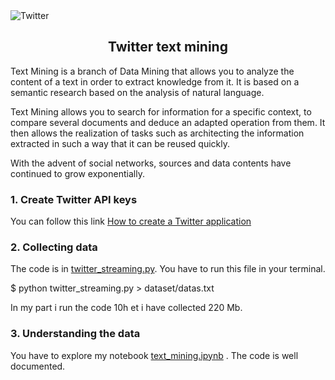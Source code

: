 <img src="http://geeko.lesoir.be/wp-content/uploads/sites/58/2017/04/08446114-photo-twitter-logo.jpg" title="Twitter"/>
<h2 align="center">Twitter text mining</h2>
Text Mining is a branch of Data Mining that allows you to analyze the content of a text in order to extract knowledge from it. It is based on a semantic research based on the analysis of natural language.

Text Mining allows you to search for information for a specific context, to compare several documents and deduce an adapted operation from them. It then allows the realization of tasks such as architecting the information extracted in such a way that it can be reused
quickly.

With the advent of social networks, sources and data contents have continued to grow exponentially. 

<h3>1. Create Twitter API keys </h3>

You can follow this link <a href="http://docs.inboundnow.com/guide/create-twitter-application/" >How to create a Twitter application</a>


<h3>2. Collecting data </h3>

The code is in <a href="https://github.com/Khoumzy/twitter/blob/master/twitter_streaming.py">twitter_streaming.py</a>.
You have to run this file in your terminal.

$ python twitter_streaming.py > dataset/datas.txt

In my part i run the code 10h et i have collected 220 Mb.

<h3>3. Understanding the data</h3>

You have to explore my notebook <a href="https://github.com/Khoumzy/twitter/blob/master/text_mining.ipynb">text_mining.ipynb</a> . The code is well documented.
